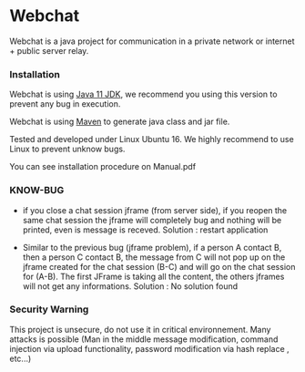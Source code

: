 # Webchat

Webchat is a java project for communication in a private network or internet + public server relay. 

### Installation
Webchat is using [Java 11 JDK](https://www.oracle.com/fr/java/technologies/javase-jdk11-downloads.html), we recommend you using this version to prevent any bug in execution.

Webchat is using [Maven](https://maven.apache.org/download.cgi) to generate java class and jar file.

Tested and developed under Linux Ubuntu 16. We highly recommend to use Linux to prevent unknow bugs.

You can see installation procedure on Manual.pdf

### KNOW-BUG

- if you close a chat session jframe (from server side), if you reopen the same chat session the jframe will completely bug and nothing will be printed, even is message is receved.
Solution : restart application

- Similar to the previous bug (jframe problem), if a person A contact B, then a person C contact B, the message from C will not pop up on the jframe created for the chat session (B-C) and will go on the chat session for (A-B). The first JFrame is taking all the content, the others jframes will not get any informations. 
Solution : No solution found 

### Security Warning
This project is unsecure, do not use it in critical environnement. Many attacks is possible (Man in the middle message modification, command injection via upload functionality, password modification via hash replace , etc...)
